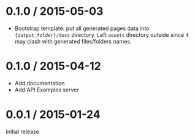 # 0.1.0 / 2015-05-03

- Bootstrap template: put all generated pages data into `{output_folder}/docs` directory. Left `assets` directory outside since it may clash with generated files/folders names.


# 0.1.0 / 2015-04-12

- Add documentation
- Add API Examples server

# 0.0.1 / 2015-01-24

Initial release